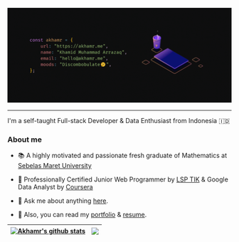 <p align="center"><a href="https://akhamr.me"><img src="./banner.gif" /></a></p>

<hr />

I'm a self-taught Full-stack Developer & Data Enthusiast from Indonesia 🇮🇩

### About me

- 📚 A highly motivated and passionate fresh graduate of Mathematics at [Sebelas Maret University](https://math.mipa.uns.ac.id/)

- :brain: Professionally Certified Junior Web Programmer by [LSP TIK](https://drive.google.com/file/d/1DNrLNM4tA7oyFbjm4C3nZWX8oP9v_KMe/view?usp=sharing) & Google Data Analyst by [Coursera](https://drive.google.com/file/d/1ayT2Tz9OCEM-yY6rwFWhKyqts_Mo7LzM/view?usp=sharing)

- 💬 Ask me about anything [here](mailto:hello@akhamr.me).

- 📜 Also, you can read my [portfolio](https://akhamr.me) & [resume](https://akhamr.me/resume.pdf).

| <a href="https://github.com/anuraghazra/github-readme-stats"><img align="center" src="https://akhamr-readme-stat.vercel.app/api?username=akhamr&show_icons=true&include_all_commits=true&theme=onedark&hide=contribs&custom_title=Akhamr%27s%20Github%20Stats" alt="Akhamr's github stats" /></a> | <a href="https://github.com/anuraghazra/github-readme-stats"><img align="center" src="https://akhamr-readme-stat.vercel.app/api/top-langs/?username=akhamr&layout=compact&theme=onedark" /></a> |
| - | - |

